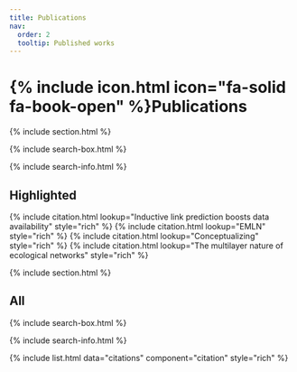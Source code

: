 ```yaml
---
title: Publications
nav:
  order: 2
  tooltip: Published works
---
```


# {% include icon.html icon="fa-solid fa-book-open" %}Publications


{% include section.html %}

{% include search-box.html %}

<!-- {% include tags.html tags=site.tags %} -->

{% include search-info.html %}

## Highlighted

{% include citation.html lookup="Inductive link prediction boosts data availability" style="rich" %}
{% include citation.html lookup="EMLN" style="rich" %}
{% include citation.html lookup="Conceptualizing" style="rich" %}
{% include citation.html lookup="The multilayer nature of ecological networks" style="rich" %}

{% include section.html %}

## All

{% include search-box.html %}

{% include search-info.html %}

{% include list.html data="citations" component="citation" style="rich" %}

